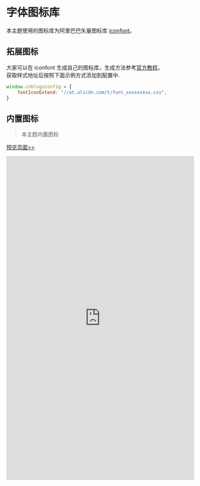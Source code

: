 # 字体图标库

本主题使用的图标库为阿里巴巴矢量图标库 [iconfont](https://www.iconfont.cn/)。

## 拓展图标
大家可以在 iconfont 生成自己的图标库，生成方法参考[官方教程](https://www.iconfont.cn/help/detail?spm=a313x.7781069.1998910419.13&helptype=about)。
<br>获取样式地址后按照下面示例方式添加到配置中.

```javascript
window.cnblogsConfig = {
    fontIconExtend: "//at.alicdn.com/t/font_xxxxxxxxx.css",
}
```

## 内置图标

> 本主题内置图标

[预览页面>>](https://bndong.github.io/Cnblogs-Theme-SimpleMemory/v2/iconfontDemo/demo_index.html)

<iframe  
height=850
width=98%
src="https://bndong.github.io/Cnblogs-Theme-SimpleMemory/v2/iconfontDemo/demo_index.html"  
frameborder=0  
allowfullscreen>
</iframe>
